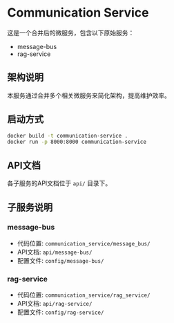 # Communication Service

这是一个合并后的微服务，包含以下原始服务：

- message-bus
- rag-service

## 架构说明

本服务通过合并多个相关微服务来简化架构，提高维护效率。

## 启动方式

```bash
docker build -t communication-service .
docker run -p 8000:8000 communication-service
```

## API文档

各子服务的API文档位于 `api/` 目录下。

## 子服务说明

### message-bus
- 代码位置: `communication_service/message_bus/`
- API文档: `api/message-bus/`
- 配置文件: `config/message-bus/`

### rag-service
- 代码位置: `communication_service/rag_service/`
- API文档: `api/rag-service/`
- 配置文件: `config/rag-service/`

